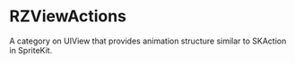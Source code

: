 RZViewActions
=============
A category on UIView that provides animation structure similar to SKAction in SpriteKit.
